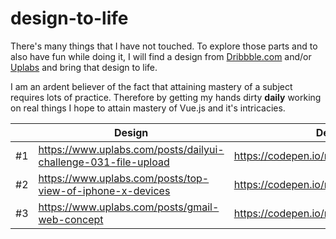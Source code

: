 # design-to-life
There's many things that I have not touched. To explore those parts and to also have fun while doing it, I will find a design from [Dribbble.com](http://dribbble.com) and/or [Uplabs](http://material.uplabs.com) and bring that design to life. 

I am an ardent believer of the fact that attaining mastery of a subject requires lots of practice. Therefore by getting my hands dirty **daily** working on real things I hope to attain mastery of Vue.js and it's intricacies.

||Design|Demo|Designer|
|---|---|---|---|
|#1|https://www.uplabs.com/posts/dailyui-challenge-031-file-upload|https://codepen.io/mclint_/full/VBPEwW/|https://twitter.com/AdarshGoldar|
|#2|https://www.uplabs.com/posts/top-view-of-iphone-x-devices|https://codepen.io/mclint_/full/ZjLdjv|https://twitter.com/design_repos|
|#3|https://www.uplabs.com/posts/gmail-web-concept|https://codepen.io/mclint_/full/PBjEpw|https://twitter.com/weekzdesign|
